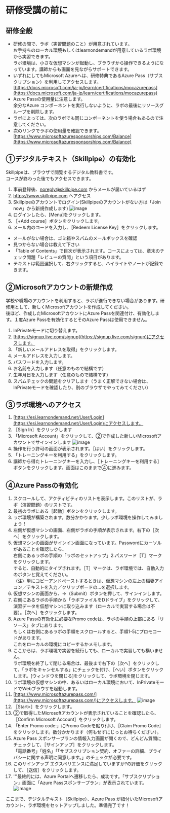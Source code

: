 # 研修受講の前に

## 研修全般
- 研修の間で、ラボ（実習問題のこと）が用意されています。<br>お手持ちのローカル環境もしくはlearnondemandが用意しているラボ環境から実習できます。<br>ラボ環境は、小さな仮想マシンが起動し、ブラウザから操作できるようになっています。講師からも画面を見ながらサポートできます。
- いずれにしてもMicrosoft Azureへは、研修特典であるAzure Pass（サブスクリプション）を利用してアクセスします。<br>[https://docs.microsoft.com/ja-jp/learn/certifications/mocazurepass](https://docs.microsoft.com/ja-jp/learn/certifications/mocazurepass)
- Azure Passの使用量に注意します。<br>余分なAzure コンポーネントを実行しないように、ラボの最後にリソースグループを削除します。
- ラボによっては、次のラボでも同じコンポーネントを使う場合もあるので注意してください。
- 次のリンクでラボの使用量を確認できます。<br>[https://www.microsoftazuresponsorships.com/Balance](https://www.microsoftazuresponsorships.com/Balance)

## ①デジタルテキスト（Skillpipe）の有効化
Skillpipeは、ブラウザで閲覧するデジタル教科書です。<br>コースが終わった後でもアクセスできます。
1. 事前登録後、noreply@skillpipe.com からメールが届いているはず
1. https://www.skillpipe.com へアクセス
1. Skillpipeのアカウントでログイン(Skillpipeのアカウントがない方は「Join now」から新規作成します)
![image](https://user-images.githubusercontent.com/69043643/122666855-bd18be80-d1ea-11eb-8bc3-1453605cc5d4.png)
1. ログインしたら、[Menu]をクリックします。
1. ［+Add course］ボタンをクリックします。
1. メール内のコードを入力し、［Redeem License Key］をクリックします。
- メールがない場合は、ゴミ箱やスパムのメールボックスを確認
- 見つからない場合は教えて下さい
- 「Table of Contents」で目次が表示されます。コースによっては、章末のチェック問題「レビューの質問」という項目があります。
- テキストは範囲選択して、右クリックすると、ハイライトやノートが記録できます。

## ②Microsoftアカウントの新規作成
学校や職場のアカウントを利用すると、ラボが進行できない場合があります。研修用として、新しくMicrosoftアカウントを作成してください。<br>
後ほど、作成したMicrosoftアカウントにAzure Passを関連付け、有効化します。１度Azure Passを有効化するとそのAzure Passは使用できません。
1. InPrivateモードに切り替えます。
1. [https://signup.live.com/signup](https://signup.live.com/signup)にアクセスします。
1. 「新しいメールアドレスを取得」をクリックします。
1. メールアドレスを入力します。
1. パスワードを入力します。
1. お名前を入力します（任意のもので結構です）
1. 生年月日を入力します（任意のもので結構です）
1. スパムチェックの問題をクリアします（うまく正解できない場合は、InPrivateモードを確認したり、別のブラウザでやってみてください）

## ③ラボ環境へのアクセス
1. [https://esi.learnondemand.net/User/Login](https://esi.learnondemand.net/User/Login)にアクセスします。
1. ［Sign In］をクリックします
1. 「Microsoft Account」をクリックして、②で作成した新しいMicrosoftアカウントでサインインします
![image](https://user-images.githubusercontent.com/69043643/122667123-35cc4a80-d1ec-11eb-995b-0b36a35472f4.png)
1. 操作を行う許可の画面が表示されます。［はい］をクリックします。
1. 「トレーニングキーを利用する」をクリックします。
1. 講師から得たトレーニングキーを入力し、［トレーニングキーを利用する］ボタンをクリックします。画面はこのままで④に進みます。

## ④Azure Passの有効化
1. スクロールして、アクティビティのリストを表示します。このリストが、ラボ（演習問題）のリストです。
1. 最初のラボにある［起動］ボタンをクリックします。
1. ラボ環境が構築されます。数分かかります。少しラボ環境を操作してみましょう！
1. 左側が仮想マシンの画面、右側がラボの手順が表示されます。右下の［次へ］をクリックします。
1. 仮想マシンの画面がサインイン画面になっています。Passwordにカーソルがあることを確認したら、<br>右側にあるラボの手順の「ラボのセットアップ」2.パスワード［T］マークをクリックします。<br>すると、自動的にタイプされます。［T］マークは、ラボ環境では、自動入力のボタンと覚えてください。<br>（注）単にコピーアンドペーストするときは、仮想マシンの左上の稲妻アイコン／テキストを入力／クリップボードの…を選択します。
1. 仮想マシンの画面から、→（Submit）ボタンを押して、サインインします。
3. 右側にあるラボの手順から「ラボファイルをDドライブ」をクリックして、演習データを仮想マシンに取り込みます（ローカルで実習する場合は不要）。［次へ］をクリックします。
5. Azure Passの有効化に必要なPromo codeは、ラボの手順の上部にある「リソース」タブにあります。<br>もしくは右側にあるラボの手順をスクロールすると、手順1-5にプロモコードがあります。<br>これをローカルの環境にコピーするかメモします。
1. ここからは、ラボ環境で実習を続行しても、ローカルで実習しても構いません。<br>ラボ環境を終了して閉じる場合は、最後まで右下の［次へ］をクリックして、「ラボをキャンセルする」にチェックを付け、［へい］ボタンをクリックします。[ウィンドウを閉じる]をクリックして、ラボ環境を閉じます。
1. ラボ環境の仮想マシンの中、あるいはローカル環境において、InPrivateモードでWebブラウザを起動します。
1. [https://www.microsoftazurepass.com/](https://www.microsoftazurepass.com/)にアクセスします。
![image](https://user-images.githubusercontent.com/69043643/122667798-a9238b80-d1ef-11eb-92e8-35817bf36eba.png)
1. ［Start>］をクリックします。
1. ②で取得したMicrosoftアカウントが表示されていることを確認したら、［Confirm Microsoft Account］をクリックします。
1. 「Enter Promo code:」にPromo Codeを貼り付け、［Claim Promo Code］をクリックします。数分かかります（何もせずにじっとお待ちください）。
1. Azure Pass スポンサープランの情報入力画面が開くので、どんどん質問にチェックして、［サインアップ］をクリックします。<br>「電話番号」「姓名」「「サブスクリプション契約、オファーの詳細、プライバシーに関する声明に同意します。」のチェックが必要です。
1. このサインアップ エクスペリエンスに満足していますか?の評価をクリックして、［送信］をクリックします。
1. '''最終的には、Azure Portalへ遷移したら、成功です。「サブスクリプション」画面に「Azure Passスポンサープラン」が表示されています。
![image](https://user-images.githubusercontent.com/69043643/122668192-f274da80-d1f1-11eb-9679-50c924a5116a.png)

ここまで、デジタルテキスト（Skillpipe）、Azure Pass が紐付いたMicrosoftアカウント、ラボ環境をセットアップしました。準備完了です！
